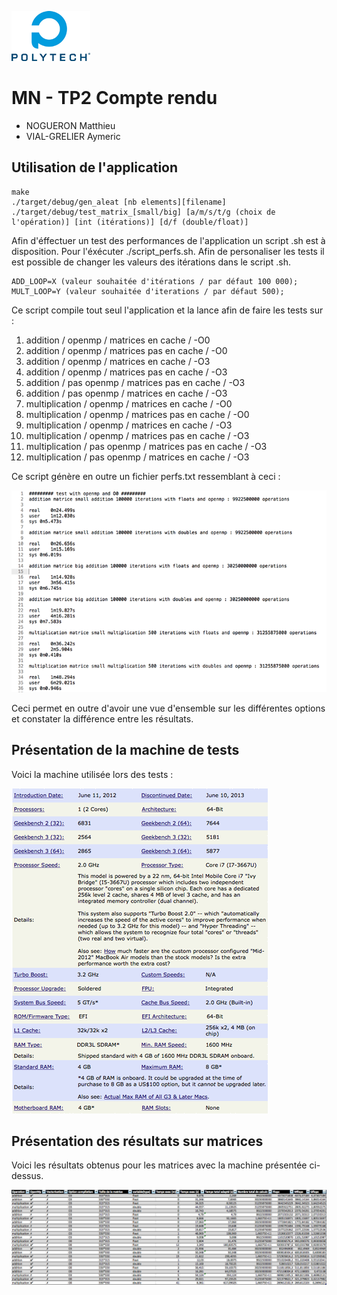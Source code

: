 ![polytech-grenoble](docs/poly.png)
# MN - TP2 Compte rendu #
- NOGUERON Matthieu
- VIAL-GRELIER Aymeric

## Utilisation de l'application ##

    make
    ./target/debug/gen_aleat [nb elements][filename]
    ./target/debug/test_matrix_[small/big] [a/m/s/t/g (choix de l'opération)] [int (itérations)] [d/f (double/float)]

Afin d'éffectuer un test des performances de l'application un script .sh est à disposition. Pour l'éxécuter ./script_perfs.sh. Afin de personaliser les tests il est possible de changer les valeurs des itérations dans le script .sh.

    ADD_LOOP=X (valeur souhaitée d'itérations / par défaut 100 000);
    MULT_LOOP=Y (valeur souhaitée d'iterations / par défaut 500);

Ce script compile tout seul l'application et la lance afin de faire les tests sur :
  1. addition / openmp / matrices en cache / -O0
  2. addition / openmp / matrices pas en cache / -O0
  3. addition / openmp / matrices en cache / -O3
  4. addition / openmp / matrices pas en cache / -O3
  5. addition / pas openmp / matrices pas en cache / -O3
  6. addition / pas openmp / matrices en cache / -O3
  7. multiplication / openmp / matrices en cache / -O0
  8. multiplication / openmp / matrices pas en cache / -O0
  9. multiplication / openmp / matrices en cache / -O3
  10. multiplication / openmp / matrices pas en cache / -O3
  11. multiplication / pas openmp / matrices pas en cache / -O3
  12. multiplication / pas openmp / matrices en cache / -O3

Ce script génère en outre un fichier perfs.txt ressemblant à ceci :


![perfs.txt](docs/perfs.png)

Ceci permet en outre d'avoir une vue d'ensemble sur les différentes options et constater la différence entre les résultats.

## Présentation de la machine de tests
Voici la machine utilisée lors des tests :


![machine de tests](docs/machine.png)

## Présentation des résultats sur matrices
Voici les résultats obtenus pour les matrices avec la machine présentée ci-dessus.

![résultats](docs/res_mat.png)
